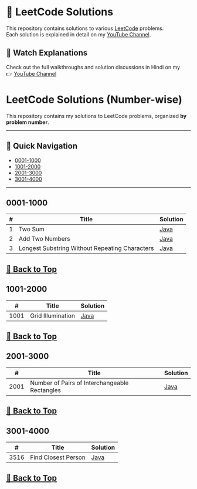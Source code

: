 # 📘 LeetCode Solutions

This repository contains solutions to various [LeetCode](https://leetcode.com) problems.  
Each solution is explained in detail on my [YouTube Channel](https://www.youtube.com/@kernel-queen).  

## 🎥 Watch Explanations
Check out the full walkthroughs and solution discussions in Hindi on my  
👉 [YouTube Channel](https://www.youtube.com/@kernel-queen)

# LeetCode Solutions (Number-wise)

This repository contains my solutions to LeetCode problems, organized **by problem number**.

---

## 📂 Quick Navigation
- [0001-1000](#0001-1000)
- [1001-2000](#1001-2000)
- [2001-3000](#2001-3000)
- [3001-4000](#3001-4000)

---

## 0001-1000
| # | Title | Solution |
|---|-------|----------|
| 1 | Two Sum | [Java](0001-1000/1_two_sum.java) |
| 2 | Add Two Numbers | [Java](0001-1000/2_add_two_numbers.java) |
| 3 | Longest Substring Without Repeating Characters | [Java](0001-1000/3_longest_substring_without_repeating_characters.java) |

[🔼 Back to Top](#leetcode-solutions-number-wise)
---

## 1001-2000
| # | Title | Solution |
|---|-------|----------|
| 1001 | Grid Illumination | [Java](1001-2000/1001_grid_illumination.java) |

[🔼 Back to Top](#leetcode-solutions-number-wise)
---

## 2001-3000
| # | Title | Solution |
|---|-------|----------|
| 2001 | Number of Pairs of Interchangeable Rectangles | [Java](2001-3000/2001_number_of_pairs_of_interchangeable_rectangles.java) |

[🔼 Back to Top](#leetcode-solutions-number-wise)
---

## 3001-4000
| # | Title | Solution |
|---|-------|----------|
| 3516 | Find Closest Person | [Java](3001-4000/3516_find_closest_person.java) |

[🔼 Back to Top](#leetcode-solutions-number-wise)
---
